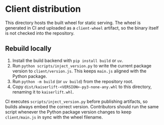 # Client distribution

This directory hosts the built wheel for static serving. The wheel is generated in CI and uploaded as a `client-wheel` artifact, so the binary itself is not checked into the repository.

## Rebuild locally
1. Install the build backend with `pip install build` or `uv`.
2. Run `python scripts/inject_version.py` to write the current package version to `client/version.js`. This keeps `main.js` aligned with the Python package.
3. Run `python -m build` (or `uv build`) from the repository root.
4. Copy `dist/kaiserlift-<VERSION>-py3-none-any.whl` to this directory, renaming it to `kaiserlift.whl`.

CI executes `scripts/inject_version.py` before publishing artifacts, so builds always embed the correct version. Contributors should run the same script whenever the Python package version changes to keep `client/main.js` in sync with the wheel filename.

